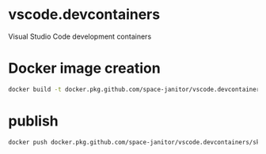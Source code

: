 # vscode.devcontainers
Visual Studio Code development containers

# Docker image creation

``` bash
docker build -t docker.pkg.github.com/space-janitor/vscode.devcontainers/skunkworks:0.0.2 .
```

# publish

``` bash
docker push docker.pkg.github.com/space-janitor/vscode.devcontainers/skunkworks:0.0.2
```